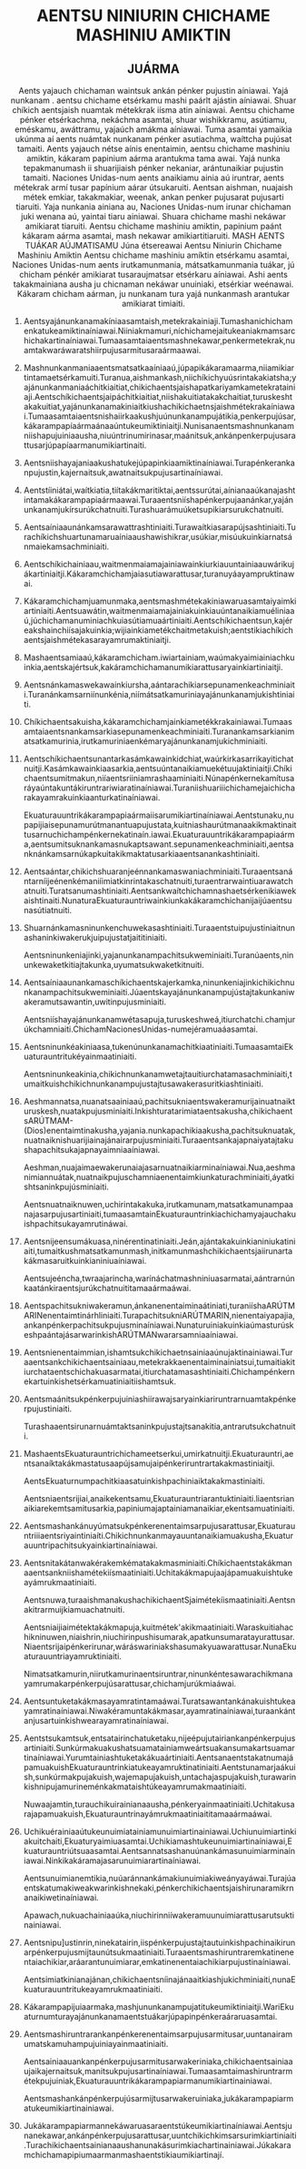 <h1 align='center'>AENTSU NINIURIN CHICHAME MASHINIU AMIKTIN</h1>
<h2 align='center'>JUÁRMA</h2>
<p align='center'>Aents yajauch chichaman waintsuk ankán pénker pujustin aíniawai. Yajá nunkanam . aentsu chichame etsérkamu mashi paárlt ajástin aíniawai. Shuar chíkich aentsjaish nuamtak métekkrak iísma atin aíniawai.
Aentsu chichame pénker etsérkachma, nekáchma asamtai, shuar wishikkramu, asútiamu, eméskamu, awáttramu, yajaúch amákma aíniawai. Tuma asamtai yamaikia ukúnma aí aents nuámtak nunkanam pénker asutiachma, waíttcha pujúsat tamaiti.
Aents yajauch nétse aínis enentaimin, aentsu chichame mashiniu amiktin, kákaram papinium aárma arantukma tama awai.
Yajá nunka tepakmanumash ii shuarijiaish pénker nekaniar, arántunaikiar pujustin tamaiti.
Naciones Unidas-num aents anaikiamu ainia aú iruntrar, aents métekrak armí tusar papínium aárar útsukaruiti. Aentsan aishman, nuajaish métek emkiar, takakmakiar, weenak, ankan penker pujusarat pujusarti tiaruiti.
Yaja nunkania ainiana au, Naciones Unidas-num irunar chichaman juki wenana aú, yaintai tiaru ainiawai. Shuara chichame mashi nekáwar amikiarat tiaruiti.
Aentsu chichame mashiniu amiktin, papinium paánt kákaram aárma asamtai, mash nekawar amikiartitiaruiti.
MASH AENTS TUÁKAR AÚJMATISAMU
Júna étsereawai
Aentsu Niniurin Chichame Mashiniu Amiktin
Aentsu chichame mashiniu amíktin etsérkamu asamtai, Naciones Unidas-num aents irutkamunmania, mátsatkamunmania tuákar, jú chicham pénkér amikiarat tusaraujmatsar etsérkaru aíniawai. Ashi aents takakmainiana ausha ju chicnaman nekáwar unuiniaki, etsérkiar weénawai. Kákaram chicham aárman, ju nunkanam tura yajá nunkanmash arantukar amikiarat timiaiti.</p>
<ol>
  <li>
    <p>Aentsyajánunkanamakíniaasamtaish,metekrakainiaji.Tumashanichichamenkatukeamiktinaíniawai.Niiniakmamuri,níchichamejaitukeaniakmamsarchichakartinaíniawai.Tumaasamtaiaentsmashnekawar,penkermetekrak,nuamtakwaráwaratshiirpujusarmitusaraármaawai.</p>
  </li>
  <li>
    <p>Mashnunkanmaniaaentsmatsatkaaíniaaú,júpapikákaramaarma,niiamikiartintamaetsérkamuiti.Turanua,aishmankash,niichíkichyuúsrintakakiatsha;yajánunkanmaniaáchitkiaitiat,chikichaentsjaishapatkariyamkametekratainiaji.Aentschíkichaentsjaipáchitkiaitiat,niishakuitiatakakchaitiat,turuskeshtakakuitiat,yajánunkanamakiniaitkiushachikichaetnsjaishmétekrakaíniawai.Tumaasamtaiaentsnishaiirkaakushjuúnunkanampujátikia,penkerpujúsar,kákarampapíaármaánaaúntukeumiktiniaitji.Nunisanaentsmashnunkanamniishapujuiniaausha,niuúntrinumirinasar,maánitsuk,ankánpenkerpujusarattusarjúpapíaarmanumikiartinaiti.</p>
  </li>
  <li>
    <p>Aentsniishayajaniaakushatukejúpapinkiaamiktinaíniawai.Turapénkerankanpujustin,kajernaitsuk,awatnaitsukpujusartinaíniawai.</p>
  </li>
  <li>
    <p>Aentstíiniátai,waítkiatia,tiítakákmaritiktai,aentssurútai,aínianaaúkanajashtintamakákarampapiaármaawai.Turaaentsniíshapénkerpujaanánkar,yajánunkanamjukírsurúkchatnuiti.Turashuarámuúketsupikiarsurukchatnuiti.</p>
  </li>
  <li>
    <p>Aentsaíniaaunánkamsarawattrashtiniaiti.Turawaítkiasarapújsashtiniaiti.Turachíkichshuartunamaruaíniaaushawishikrar,usúkiar,misúukuinkiarnatsánmaiekamsachminiaiti.</p>
  </li>
  <li>
    <p>Aentschíkichainiaau,waitmenmaiamajainiawainkiurkiauuntainiaauwárikujákartiniaitji.Kákaramchichamjaiasutiawarattusar,turanuyáayampruktinawai.</p>
  </li>
  <li>
    <p>Kákaramchichamjuamunmaka,aentsmashmétekakiniawaruasamtaiyaimkiartiniaiti.Aentsuawátin,waitmenmaiamajainiakuinkiauúntanaikiamuéliniaaú,júchichamanuminiachkuiasútiamuaártiniaiti.Aentschíkichaentsun,kajéreakshainchiísajakuinkia;wijiainkiametékchaitmetakuish;aentstikiachíkichaentsjaishmétekasarayamrumaktiniaitji.</p>
  </li>
  <li>
    <p>Mashaentsamiaaú,kákaramchicham.iwiartainiam,waúmakyaimiainiachkuinkia,aentskajértsuk,kakáramchichamanumikiarattusaryainkiartiniaitji.</p>
  </li>
  <li>
    <p>Aentsnánkamaswekawainkiursha,aántarachikiarsepunamenkeachminiaiti.Turanánkamsarniínunkénia,niímátsatkamuriniayajánunkanamjukishtiniaiti.</p>
  </li>
  <li>
    <p>Chíkichaentsakuisha,kákaramchichamjainkiametékkrakainiawai.Tumaasamtaiaentsnankamsarkiasepunamenkeachminiaiti.Turanankamsarkianimatsatkamurinia,irutkamuriniaenkémaryajánunkanamjukichminiaiti.</p>
  </li>
  <li>
    <p>Aentschíkichaentsunantarkasámkawainkidchiat,waúrkirkasarrikayitichatnuitji.Kasámkawainkiaasarkia,aentsuúntanaikiamuekétuujaktiniaitji.Chíkichaentsumitmakun,niíaentsriiniamrashaaminiaiti.Núnapénkernekamítusaráyaúntakuntákiruntrariwiaratinaíniawai.Turaniishuariiichichamejaichicharakayamrakuinkiaanturkatinaíniawai.</p>
    <p>Ekuaturauuntrikákarampapiaármaiisarumikiartinaíniawai.Aentstunaku,nupapijiaisepunamurútmanantuapujustata,kuitniashaurútmanaakikmaktinaittusarnuchichampénkernekatinaín.iawai.Ekuaturauuntrikákarampapiaárma,aentsumitsuknankamasnukaptsawant.sepunamenkeachminiaiti,aentsanknánkamsarnúkapkuitakikmaktatusarkiaaentsanankashtiniaiti.</p>
  </li>
  <li>
    <p>Aentsaántar,chikichshuaranjeénnankamaswaniachminiaiti.Turaaentsanántarníijeénenkémaniíimiatkinrintakaschatnuiti,turaentrarwaintiuarawatchatnuiti.Turatsanumashtiniaiti.Aentsankwaítchichamnashaetsérkenikiawekaishtinaiti.NunaturaEkuaturauntriwainkiunkakákaramchichanijaijúaentsunasútiatnuiti.</p>
  </li>
  <li>
    <p>Shuarnánkamasninunkenchuwekasashtiniaiti.Turaaentstuipujustiniaitnunashaninkiwakerukjuipujustatjaititiniaiti.</p>
    <p>Aentsninunkeniajinki,yajanunkanampachitsukweminiaiti.Turanúaents,ninunkewaketkitiajtakunka,uyumatsukwaketkitnuiti.</p>
  </li>
  <li>
    <p>Aentsaíniaaunankamaschíkichaentskajerkamka,ninunkeniajinkichikichnunkanampachitsukweminiaiti.Júaentskayajánunkanampujústajtakunkaniwakeramutsawantin,uwitinpujusminiaiti.</p>
    <p>Aentsniíshayajánunkanamwétasapuja,turuskeshweá,itiurchatchi.chamjurúkchamniaiti.ChichamNacionesUnidas-numejéramuaáasamtai.</p>
  </li>
  <li>
    <p>Aentsninunkéakiniaasa,tukenúnunkanamachitkiaatiniaiti.TumaasamtaiEkuaturauntritukéyainmaatiniaiti.</p>
    <p>Aentsninunkeakinia,chikichnunkanamwetajtauitiurchatamasachminiaiti,tumaitkuishchikichnunkanampujustajtusawakerasuritkiashtiniaiti.</p>
  </li>
  <li>
    <p>Aeshmannatsa,nuanatsaainiaaú,pachitsukniaentswakeramurijainuatnaikturuskesh,nuatakpujusminiaiti.Inkishturatarimiataentsakusha,chikichaentsARÚTMAM-(Dios)enentaimtinakusha,yajania.nunkapachikiaakusha,pachitsuknuatak,nuatnaiknishuarijiainajánairarpujusminiaiti.Turaaentsankajapnaiyatajtakushapachitsukajapnayaimniaaíniawai.</p>
    <p>Aeshman,nuajaimaewakerunaiajasarnuatnaikiarminaíniawai.Nua,aeshmanimiannuátak,nuatnaikpujuschamniaenentaimkiunkaturachminiaiti,áyatkishtsaninkpujúsminiaiti.</p>
    <p>Aentsnuatnaiknuwen,uchirintakakuka,irutkamunam,matsatkamunampaanajasarpujusartiniaiti,tumaasamtainEkuaturauntrinkiachichamyajauchakuishpachitsukayamrutináwai.</p>
  </li>
  <li>
    <p>Aentsnijeensumákuasa,ninérentinatiniaiti.Jeán,ajántakakuinkianiniukatiniaiti,tumaitkushmatsatkamunmash,initkamunmashchikichaentsjaiirunartakákmasaruitkuinkianiniuaíniawai.</p>
    <p>Aentsujeéncha,twraajarincha,warínáchatmashniniuasarmatai,aántrarnúnkaatánkiraentsjurúkchatnuititamaaármaáwai.</p>
  </li>
  <li>
    <p>Aentspachitsukniwakeramun,ánkanenentaiminaátiniati,turaniíshaARÚTMARINenentaimtinárhliniaiti.TurapachitsukniARÚTMARIN,nienentaiyapajia,ankanpénkerpachitsukpujusminaíniawai.NunaturuiniakuinkiaúmasturúskeshpaántajásarwarinkishARÚTMANwararsamniaaíniawai.</p>
  </li>
  <li>
    <p>Aentsnienentaimmian,ishamtsukchikichaetnsainiaaúnujaktinainiawai.Turaaentsankchikichaentsainiaau,metekrakkaenentaiminainiatsui,tumaitiakitiurchataentschichakuasarmatai,itiurchatamasashtiniaiti.Chichampénkernekartuinkishetsérkamuatiniaitiishamtsuk.</p>
  </li>
  <li>
    <p>Aentsmaánitsukpénkerpujuiniashiirawajsaryainkiariruntrarnuamtakpénkerpujustiniaiti.</p>
    <p>Turashaaentsirunarnuámtaktsaninkpujustajtsanakitia,antrarutsukchatnuiti.</p>
  </li>
  <li>
    <p>MashaentsEkuaturauntrichichameetserkui,umirkatnuitji.Ekuaturauntri,aentsanaíktakákmastatusaapújsamujaipénkeriruntrartakakmastiniaitji.</p>
    <p>AentsEkuaturnumpachitkiaasatuinkishpachiniaiktakakmastiniaiti.</p>
    <p>Aentsniaentsrijiai,anaikekentsamu,Ekuaturauntriarantuktiniaiti.liaentsrianaikiarekemtsamitusarkia,papiniumajaptainiamanaikiar,ekentsamuatiniaiti.</p>
  </li>
  <li>
    <p>Aentsmashankánuyúmatsukpénkerenentaimsarpujusarattusar,Ekuaturauntriiiaentsriyaintiniaíti.Chikichnunkanmayauuntanaikiamuakusha,Ekuaturauuntripachitsukyainkiartinaíniawai.</p>
  </li>
  <li>
    <p>Aentsnitakátanwakérakemkématakakmasminiaiti.Chíkichaentstakákmanaaentsankniishamétekiísmaatiniaiti.Uchitakákmapujaajápamuakuishtukeayámrukmaatiniaiti.</p>
    <p>Aentsnuwa,turaaishmanakushachikichaentSjaimétekíismaatiniaiti.Aentsnakitrarmuijkiamuachatnuiti.</p>
    <p>Aentsniaijiaimétektakákmapuja,kuitmétek'akikmaatiniaiti.Waraskuitiahachikninuwen,niaishrin,niuchirinpushisumarak,apatkunsumaratayurattusar.Niaentsrijaipénkerirunar,wáráswariniakshasumakyuawarattusar.NunaEkuaturauuntriayamruktiniaiti.</p>
    <p>Nimatsatkamurin,niirutkamurinaentsiruntrar,ninunkéntesawarachikmanayamrumakarpénkerpujúsarattusar,chichamjurúkmiaáwai.</p>
  </li>
  <li>
    <p>Aentsuntuketakákmasayamratintamaáwai.Turatsawantankánakuishtukeayamratinaíniawai.Niwakéramuntakákmasar,ayamratinaíniawai,turaankántanjusartuinkishwearayamratinaíniawai.</p>
  </li>
  <li>
    <p>Aentstsukamtsuk,entsatairinchatuketaku,nijeépujutairiankanpénkerpujusartiniaiti.Sunkúrmakuakushatsuamatainiamweártsuakansumakartsuamartinaíniawai.Yurumtainiashtuketakákuaártiniaiti.AentsanaentstakatnumajápamuakuishEkuaturauntrinkiatukeayamruktinatiniaiti.Aentstunamarjaákuish,sunkúrmakpujakuish,wajemapujakuish,untachajaspujakuish,turawarinkishnipujamurineménkakmataishtúkeayamrumakmaatiniaiti.</p>
    <p>Nuwaajamtin,turauchikuirainianaausha,pénkeryainmaatiniaiti.Uchitakusarajapamuakuish,Ekuaturauntrinayámrukmaatiniaititamaaármaáwai.</p>
  </li>
  <li>
    <p>Uchikuérainiaaútukeunuimiatainiamunuimiartinainiawai.Uchiunuimiartinkiakuitchaiti,Ekuaturyaimiuasamtai.Uchikiamashtukeunuimiartinaíniawai,Ekuaturauntriútsuaasamtai.Aentsannatsashanuúnankámasunuimiarminaíniawai.Ninkikakáramajasarunuimiarartinaíniawai.</p>
    <p>Aentsunuimianemtikia,nuúaránnankámakiunuimiakiweányayáwai.Turajúaentskatumakiweakwarinkishnekaki,pénkerchikichaentsjaishirunaramikrnanaikiwetinaíniawai.</p>
    <p>Apawach,nukuachainiaaúka,niuchirinniíwakeramuunuimiarattusarutsuktinainiawai.</p>
  </li>
  <li>
    <p>Aentsnipu]ustinrin,ninekatairin,iispénkerpujustajtautuinkishpachinaikirunarpénkerpujusmijtaunútsukmaatiniaiti.Turaaentsmashiruntraremkatinenentaiachikiar,aráarantunuimiarar,emkatinenentaiachikiarpujustinaíniawai.</p>
    <p>Aentsimiatkinianajánan,chikichaentsníinajánaaitkiashjukichminiaiti,nunaEkuaturauuntritukeayamrukmaatiniaiti.</p>
  </li>
  <li>
    <p>Kákarampapijuiaarmaka,mashjununkanampujatitukeumiktiniaitji.WariEkuaturnumturayajánunkanamaentstuákarjúpapinpénkeraáraruasamtai.</p>
  </li>
  <li>
    <p>Aentsmashiruntrarankanpénkerenentaimsarpujusarmitusar,uuntanairamumatskamuhampujuiniayainmaatiniaiti.</p>
    <p>Aentsainiaauankanpénkerpujusarmitusarwakeriniaka,chikichaentsainiaaujaikajernaitsuk,manitsukpujusartinaíniawai.Tumaasamtaimashiruntrarmétekpujuiniak,Ekuaturauuntrikákarampapiarmanumikiartinainiawai.</p>
    <p>Aentsmashankánpénkerpujúsarmijtusarwakeruiniaka,jukákarampapiarmatukeumikiartinainiawai.</p>
  </li>
  <li>
    <p>Jukákarampapiarmannekáwaruasaraentstúkeumikiartinaíniawai.Aentsjunanekawar,ankánpénkerpujusarattusar,uuntchikichkimsarsurimkiartiniaiti.Turachikichaentsainianaaushanunakásurimkiachartinainiawai.Júkakaramchichamapipiumaarmanmashaentstikiaumikiartinají.</p>
  </li>
</ol>